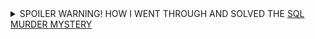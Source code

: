 <details>
  <summary>SPOILER WARNING! HOW I WENT THROUGH AND SOLVED THE <a href="https://mystery.knightlab.com">SQL MURDER MYSTERY</a></summary>

# SQL Murder Mystery Solution

A crime has taken place and the detective needs your help. The detective gave you the crime scene report, but you somehow lost it. You vaguely remember that the crime was a **murder** that occurred sometime on **Jan.15, 2018** and that it took place in **SQL City**. Start by retrieving the corresponding crime scene report from the police department’s database.

---

### Viewing the Murder Record
```sql
Select * from 'crime_scene_report'
where date='20180115' and type='murder' and city='SQL City'
```
![Crime Scene Report](Images/Pasted image 250331100113.png)

---

### Finding the First Witness
```sql
select * from 'person'
where address_street_name='Northwestern Dr'
order by address_number DESC
limit 1
```
![First Witness](Images/Pasted image 250331100242.png)

---

### First Witness Interview
```sql
select * from 'interview' 
where person_id=14887
```
![First Witness Statement](Images/Pasted image 250331100403.png)

---

### Searching for Get Fit Now Gym Members
```sql
select * from 'get_fit_now_member'
where membership_status='gold' and INSTR(id, '48Z')
```
![Gym Members](Images/Pasted image 250331100659.png)

---

### Checking Alibis (Gym Check-ins)
```sql
select * from 'get_fit_now_check_in'
where INSTR(membership_id, '48Z')
```
![Gym Check-ins](Images/Pasted image 250331101414.png)

```sql
select * from 'person'
where name in ('Joe Germuska','Jeremy Bowers')
```
![Suspects](Images/Pasted image 250331102629.png)

```sql
select * from 'facebook_event_checkin'
where person_id in (28819, 67318)
```
![Facebook Check-in](Images/Pasted image 250331102744.png)  
*Jeremy Bowers has a check-in on the night of the crime.*

---

### Checking Car Registrations
```sql
select * from 'drivers_license'
where instr(plate_number, 'H42W')
```
![Car Registrations](Images/Pasted image 250331103032.png)  
*The second record belongs to Jeremy Bowers.*

---

### Verifying Suspects' Income
```sql
select * from 'income'
where ssn in (138909730, 871539279)
```
![Income Records](Images/Pasted image 250331103402.png)  
*No income record for Joe Germuska.*

---

### Jeremy Bowers' Interview
```sql
select * from 'interview'
where person_id=67318
```
![Jeremy's Statement](Images/Pasted image 250331103821.png)  
*He claims the car and bag were his but denies committing the crime.*

---

### Finding the Woman Described
```sql
select * from 'drivers_license'
where (height between 65 and 67) and hair_color='red' and gender='female' and car_make='Tesla'
```
![Female Suspect](Images/Pasted image 250331105838.png)

---

### Checking Concert Attendees (3+ Visits in December)
```sql
select person_id, count(*) as visits from 'facebook_event_checkin'
where event_name='SQL Symphony Concert' and instr(date, '201712') 
group by person_id having visits > 2
```
![Concert Visits](Images/Pasted image 250331105047.png)

```sql
select * from 'person'
where id in (24556,99716)
```
![Concert Attendees](Images/Pasted image 250331105036.png)

---

### Verifying Miranda Priestly's Details
```sql
select * from 'income'
where ssn=987756388
```
![Miranda's Income](Images/Pasted image 250331105335.png)  
*She is wealthy* ✅

```sql
select * from 'drivers_license'
where id=202298
```
![Miranda's License](Images/Pasted image 250331110050.png)  
*She drives a Tesla Model S and matches the height* ✅  
![Concert Visits](Images/Pasted image 250331105047.png)  
*She attended the concert 3 times* ✅

---

### Second Witness: Annabel
```sql
select * from 'person'
where instr(name, 'Annabel') and address_street_name='Franklin Ave'
```
![Annabel](Images/Pasted image 250331111003.png)

```sql
select * from 'interview'
where person_id=16371
```
![Annabel's Statement](Images/Pasted image 250331111054.png)

---

### Checking Gym Check-ins (Jan 9, 2018)
```sql
select * from 'get_fit_now_check_in'
where check_in_date='20180109'
```
![Gym Check-ins](Images/Pasted image 250331111416.png)  
*Both Joe Germuska and Jeremy Bowers were present.*

---

### Final Conclusion: Miranda Priestly hired Jeremy Bowers to commit the murder.
![Solution](Images/Pasted image 250331112037.png)


</details>
